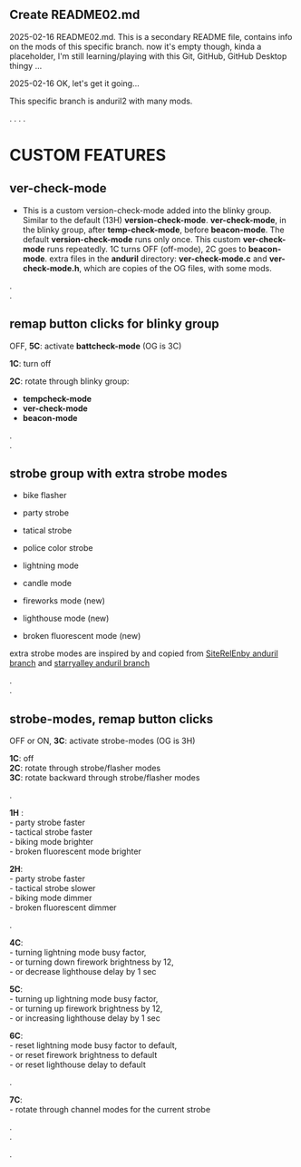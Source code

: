 ## Create README02.md

2025-02-16
README02.md. This is a secondary README file, contains info on the mods of this specific branch.
now it's empty though, kinda a placeholder, I'm still learning/playing with this Git, GitHub, GitHub Desktop thingy ...

2025-02-16
OK, let's get it going...

This specific branch is anduril2 with many mods. 

. 
. 
. 
. 

# CUSTOM FEATURES   


## ver-check-mode

- This is a custom version-check-mode added into the blinky group.
  Similar to the default (13H) **version-check-mode**.
  **ver-check-mode**, in the blinky group, after **temp-check-mode**, before **beacon-mode**.
  The default **version-check-mode** runs only once.
  This custom **ver-check-mode** runs repeatedly. 1C turns OFF (off-mode), 2C goes to **beacon-mode**.
  extra files in the **anduril** directory: **ver-check-mode.c** and **ver-check-mode.h**, which are copies of the OG files, with some mods.


.  
.  


## remap button clicks for blinky group

OFF, **5C**: activate **battcheck-mode** (OG is 3C)   

**1C**: turn off  

**2C**: rotate through blinky group:  
   - **tempcheck-mode**  
   - **ver-check-mode**  
   - **beacon-mode**   

.  
.  


## strobe group with extra strobe modes

   - bike flasher
   - party strobe
   - tatical strobe
   - police color strobe 
   - lightning mode
   - candle mode
     
   - fireworks mode (new)
   - lighthouse mode (new)
   - broken fluorescent mode (new)


extra strobe modes are inspired by and copied from [SiteRelEnby anduril branch](https://github.com/SiteRelEnby/anduril)   and [starryalley anduril branch](https://github.com/starryalley/anduril) 

.  
.  


## strobe-modes, remap button clicks 

OFF or ON, **3C**: activate strobe-modes (OG is 3H)  

**1C**: off  
**2C**: rotate through strobe/flasher modes  
**3C**: rotate backward through strobe/flasher modes  

.  

**1H** :  
    -  party strobe faster  
    -  tactical strobe faster  
    -  biking mode brighter  
    -  broken fluorescent mode brighter  

**2H**:   
    -  party strobe faster  
    -  tactical strobe slower  
    -  biking mode dimmer  
    -  broken fluorescent dimmer  

.  

**4C**:  
    -  turning lightning mode busy factor,   
    -  or turning down firework brightness by 12,  
    -  or decrease lighthouse delay by 1 sec  

**5C**:   
    -   turning up lightning mode busy factor,   
    -   or turning up firework brightness by 12,  
    -   or increasing lighthouse delay by 1 sec  

**6C**:    
    -   reset lightning mode busy factor to default,  
    -   or reset firework brightness to default  
    -   or reset lighthouse delay to default  

.  

**7C**:  
    -   rotate through channel modes for the current strobe  

.  
.  


.  



